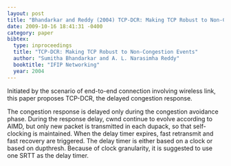 ```yaml
---
layout: post
title: "Bhandarkar and Reddy (2004) TCP-DCR: Making TCP Robust to Non-Congestion Events (IFIP Networking)"
date: 2009-10-16 18:41:31 -0400
category: paper
bibtex:
  type: inproceedings
  title: "TCP-DCR: Making TCP Robust to Non-Congestion Events"
  author: "Sumitha Bhandarkar and A. L. Narasimha Reddy"
  booktitle: "IFIP Networking"
  year: 2004
---
```

Initiated by the scenario of end-to-end connection involving wireless link, this paper proposes TCP-DCR, the delayed congestion response.

The congestion response is delayed only during the congestion avoidance phase. During the response delay, cwnd continue to evolve according to AIMD, but only new packet is transmitted in each dupack, so that self-clocking is maintained. When the delay timer expires, fast retransmit and fast recovery are triggered. The delay timer is either based on a clock or based on dupthresh. Because of clock granularity, it is suggested to use one SRTT as the delay timer.
